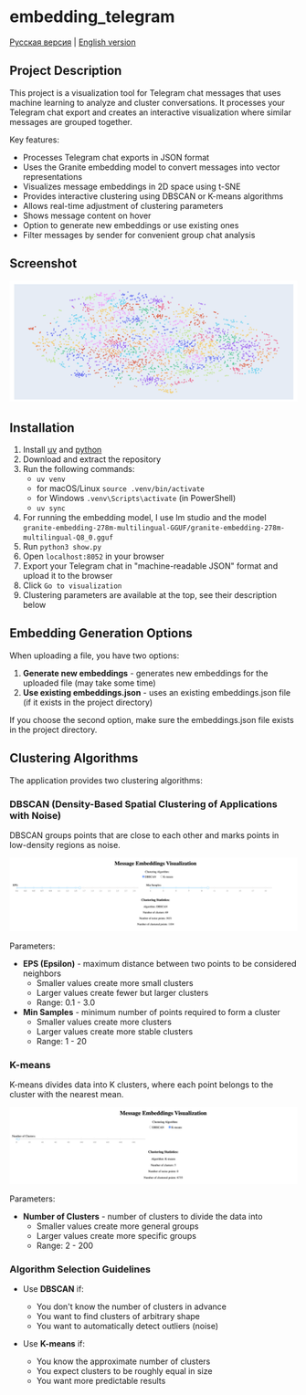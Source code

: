 # embedding_telegram

[Русская версия](README_RU.md) | [English version](README.md)

## Project Description

This project is a visualization tool for Telegram chat messages that uses machine learning to analyze and cluster conversations. It processes your Telegram chat export and creates an interactive visualization where similar messages are grouped together.

Key features:
- Processes Telegram chat exports in JSON format
- Uses the Granite embedding model to convert messages into vector representations
- Visualizes message embeddings in 2D space using t-SNE
- Provides interactive clustering using DBSCAN or K-means algorithms
- Allows real-time adjustment of clustering parameters
- Shows message content on hover
- Option to generate new embeddings or use existing ones
- Filter messages by sender for convenient group chat analysis

## Screenshot

![Visualization Example](images/screenshot.png)

## Installation

1) Install [uv](https://github.com/astral-sh/uv) and [python](https://www.python.org/)
2) Download and extract the repository
3) Run the following commands:
   - `uv venv`
   - for macOS/Linux `source .venv/bin/activate`
   - for Windows `.venv\Scripts\activate` (in PowerShell)
   - `uv sync`
5) For running the embedding model, I use lm studio and the model `granite-embedding-278m-multilingual-GGUF/granite-embedding-278m-multilingual-Q8_0.gguf`
6) Run `python3 show.py`
7) Open `localhost:8052` in your browser
8) Export your Telegram chat in "machine-readable JSON" format and upload it to the browser
9) Click `Go to visualization`
10) Clustering parameters are available at the top, see their description below

## Embedding Generation Options

When uploading a file, you have two options:
1. **Generate new embeddings** - generates new embeddings for the uploaded file (may take some time)
2. **Use existing embeddings.json** - uses an existing embeddings.json file (if it exists in the project directory)

If you choose the second option, make sure the embeddings.json file exists in the project directory.

## Clustering Algorithms

The application provides two clustering algorithms:

### DBSCAN (Density-Based Spatial Clustering of Applications with Noise)

DBSCAN groups points that are close to each other and marks points in low-density regions as noise.

![DBSCAN Clustering](images/DBSCAN.png)

Parameters:
- **EPS (Epsilon)** - maximum distance between two points to be considered neighbors
  - Smaller values create more small clusters
  - Larger values create fewer but larger clusters
  - Range: 0.1 - 3.0
- **Min Samples** - minimum number of points required to form a cluster
  - Smaller values create more clusters
  - Larger values create more stable clusters
  - Range: 1 - 20

### K-means

K-means divides data into K clusters, where each point belongs to the cluster with the nearest mean.

![K-means Clustering](images/K-means.png)

Parameters:
- **Number of Clusters** - number of clusters to divide the data into
  - Smaller values create more general groups
  - Larger values create more specific groups
  - Range: 2 - 200

### Algorithm Selection Guidelines

- Use **DBSCAN** if:
  - You don't know the number of clusters in advance
  - You want to find clusters of arbitrary shape
  - You want to automatically detect outliers (noise)

- Use **K-means** if:
  - You know the approximate number of clusters
  - You expect clusters to be roughly equal in size
  - You want more predictable results
